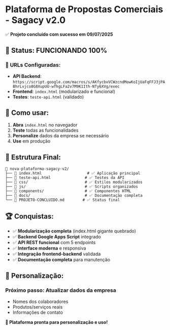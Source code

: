 # Plataforma de Propostas Comerciais - Sagacy v2.0

✅ **Projeto concluído com sucesso em 09/07/2025**

## 🎯 Status: **FUNCIONANDO 100%**

### 🔗 **URLs Configuradas:**
- **API Backend**: `https://script.google.com/macros/s/AKfycbxVCWzcndMowKoIjUaFqFFJ3jPABhrLvjco8G8XupUU-wfhgLFa2v7M9K1Ith-NTy6XVg/exec`
- **Frontend**: `index.html` (modularizado e funcional)
- **Testes**: `teste-api.html` (validado)

## 🚀 **Como usar:**

1. **Abra** `index.html` no navegador
2. **Teste** todas as funcionalidades
3. **Personalize** dados da empresa se necessário
4. **Use** em produção

## 📁 **Estrutura Final:**

```
📁 nova-plataforma-sagacy-v2/
├── 📄 index.html                    # ✅ Aplicação principal
├── 📄 teste-api.html               # ✅ Testes da API
├── 📁 css/                         # ✅ Estilos modularizados
├── 📁 js/                          # ✅ Scripts organizados
├── 📁 components/                  # ✅ Componentes HTML
├── 📁 docs/                        # ✅ Documentação completa
└── 📄 PROJETO-CONCLUIDO.md        # ✅ Status final
```

## 🏆 **Conquistas:**

- ✅ **Modularização completa** (index.html gigante quebrado)
- ✅ **Backend Google Apps Script** integrado
- ✅ **API REST funcional** com 5 endpoints
- ✅ **Interface moderna** e responsiva
- ✅ **Integração frontend-backend** validada
- ✅ **Documentação completa** para manutenção

## 🔧 **Personalização:**

### **Próximo passo:** Atualizar dados da empresa
- Nomes dos colaboradores
- Produtos/serviços reais
- Informações de contato

**🎯 Plataforma pronta para personalização e uso!**
